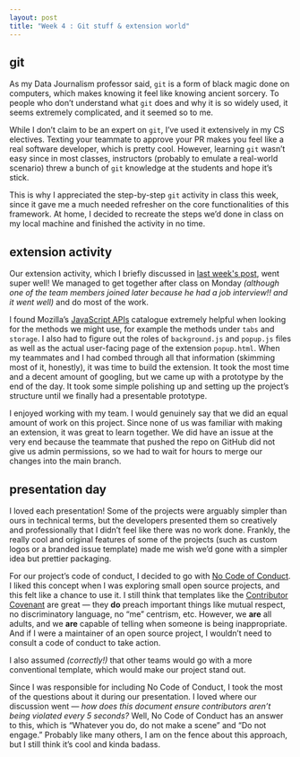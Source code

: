 ```yaml
---
layout: post
title: "Week 4 : Git stuff & extension world"
---
```

## git

As my Data Journalism professor said, `git` is a form of black magic done on computers, which makes knowing it feel like knowing ancient sorcery. To people who don’t understand what `git` does and why it is so widely used, it seems extremely complicated, and it seemed so to me.

While I don’t claim to be an expert on `git`, I’ve used it extensively in my CS electives. Texting your teammate to approve your PR makes you feel like a real software developer, which is pretty cool. However, learning `git` wasn’t easy since in most classes, instructors (probably to emulate a real-world scenario) threw a bunch of `git` knowledge at the students and hope it’s stick.

This is why I appreciated the step-by-step `git` activity in class this week, since it gave me a much needed refresher on the core functionalities of this framework. At home, I decided to recreate the steps we’d done in class on my local machine and finished the activity in no time.

## extension activity

Our extension activity, which I briefly discussed in [last week's post](https://ossd-s25.github.io/avmvng-weekly/week03/), went super well! We managed to get together after class on Monday *(although one of the team members joined later because he had a job interview!! and it went well)* and do most of the work.

I found Mozilla’s [JavaScript APIs](https://developer.mozilla.org/en-US/docs/Mozilla/Add-ons/WebExtensions/API) catalogue extremely helpful when looking for the methods we might use, for example the methods under `tabs` and `storage`. I also had to figure out the roles of `background.js` and `popup.js` files as well as the actual user-facing page of the extension `popup.html`. When my teammates and I had combed through all that information (skimming most of it, honestly), it was time to build the extension. It took the most time and a decent amount of googling, but we came up with a prototype by the end of the day. It took some simple polishing up and setting up the project’s structure until we finally had a presentable prototype.

I enjoyed working with my team. I would genuinely say that we did an equal amount of work on this project. Since none of us was familiar with making an extension, it was great to learn together. We did have an issue at the very end because the teammate that pushed the repo on GitHub did not give us admin permissions, so we had to wait for hours to merge our changes into the main branch.

## presentation day

I loved each presentation! Some of the projects were arguably simpler than ours in technical terms, but the developers presented them so creatively and professionally that I didn’t feel like there was no work done. Frankly, the really cool and original features of some of the projects (such as custom logos or a branded issue template) made me wish we’d gone with a simpler idea but prettier packaging.

For our project’s code of conduct, I decided to go with [No Code of Conduct](https://nocodeofconduct.com/). I liked this concept when I was exploring small open source projects, and this felt like a chance to use it. I still think that templates like the [Contributor Covenant](https://www.contributor-covenant.org/version/2/1/code_of_conduct/) are great — they **do** preach important things like mutual respect, no discriminatory language, no “me” centrism, etc. However, we **are** all adults, and we **are** capable of telling when someone is being inappropriate. And if I were a maintainer of an open source project, I wouldn’t need to consult a code of conduct to take action.

I also assumed *(correctly!)* that other teams would go with a more conventional template, which would make our project stand out.

Since I was responsible for including No Code of Conduct, I took the most of the questions about it during our presentation. I loved where our discussion went — *how does this document ensure contributors aren’t being violated every 5 seconds?* Well, No Code of Conduct has an answer to this, which is “Whatever you do, do not make a scene” and “Do not engage.” Probably like many others, I am on the fence about this approach, but I still think it’s cool and kinda badass.
